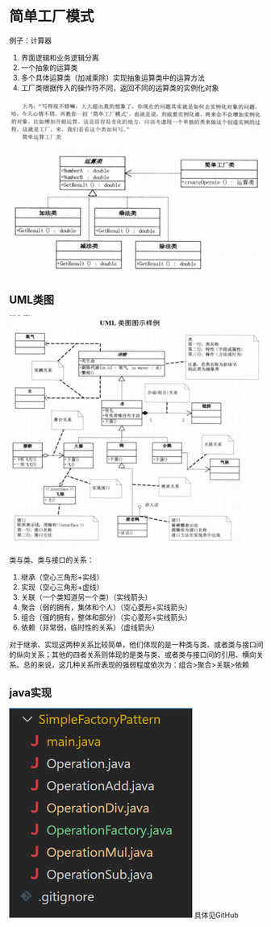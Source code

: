 # 简单工厂模式

例子：计算器

1. 界面逻辑和业务逻辑分离
2. 一个抽象的运算类
3. 多个具体运算类（加减乘除）实现抽象运算类中的运算方法
4. 工厂类根据传入的操作符不同，返回不同的运算类的实例化对象

![](resources/2022-12-11-23-35-22.png)

![](resources/2022-12-11-18-26-00.png)

## UML类图

![](resources/2022-12-11-18-30-24.png)

类与类、类与接口的关系：
1. 继承（空心三角形+实线）
2. 实现（空心三角形+虚线）
3. 关联（一个类知道另一个类）（实线箭头）
4. 聚合（弱的拥有，集体和个人）（空心菱形+实线箭头）
5. 组合（强的拥有，整体和部分）（实心菱形+实线箭头）
6. 依赖（非常弱，临时性的关系）（虚线箭头）


对于继承、实现这两种关系比较简单，他们体现的是一种类与类、或者类与接口间的纵向关系；其他的四者关系则体现的是类与类、或者类与接口间的引用、横向关系。总的来说，这几种关系所表现的强弱程度依次为：组合>聚合>关联>依赖

## java实现

![](resources/2022-12-11-22-29-24.png)
具体见GitHub




